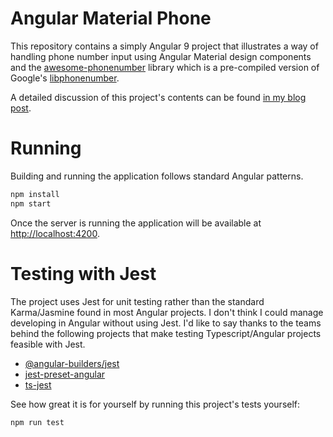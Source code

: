# Angular Material Phone

This repository contains a simply Angular 9 project that illustrates a way of handling phone number input using Angular Material design components and the [awesome-phonenumber](https://github.com/grantila/awesome-phonenumber) library which is a pre-compiled version of Google's [libphonenumber](https://github.com/google/libphonenumber).

A detailed discussion of this project's contents can be found [in my blog post](https://mikedalrymple.com/angular-material-phone).

# Running

Building and running the application follows standard Angular patterns.

```bash
npm install
npm start
```

Once the server is running the application will be available at [http://localhost:4200](http://localhost:4200).

# Testing with Jest

The project uses Jest for unit testing rather than the standard Karma/Jasmine found in most Angular projects.  I don't think I could manage developing in Angular without using Jest. I'd like to say thanks to the teams behind the following projects that make testing Typescript/Angular projects feasible with Jest.

* [@angular-builders/jest](https://github.com/just-jeb/angular-builders/tree/master/packages/jest)
* [jest-preset-angular](https://github.com/thymikee/jest-preset-angular)
* [ts-jest](https://kulshekhar.github.io/ts-jest/)

See how great it is for yourself by running this project's tests yourself:
```bash
npm run test
```
